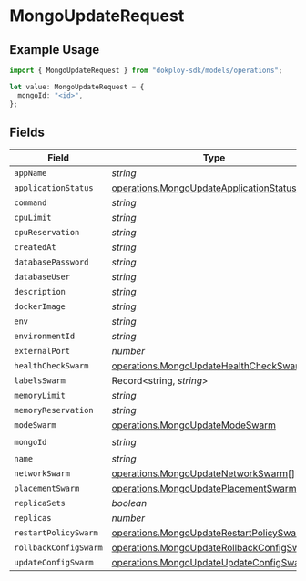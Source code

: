 # MongoUpdateRequest

## Example Usage

```typescript
import { MongoUpdateRequest } from "dokploy-sdk/models/operations";

let value: MongoUpdateRequest = {
  mongoId: "<id>",
};
```

## Fields

| Field                                                                                                  | Type                                                                                                   | Required                                                                                               | Description                                                                                            |
| ------------------------------------------------------------------------------------------------------ | ------------------------------------------------------------------------------------------------------ | ------------------------------------------------------------------------------------------------------ | ------------------------------------------------------------------------------------------------------ |
| `appName`                                                                                              | *string*                                                                                               | :heavy_minus_sign:                                                                                     | N/A                                                                                                    |
| `applicationStatus`                                                                                    | [operations.MongoUpdateApplicationStatus](../../models/operations/mongoupdateapplicationstatus.md)     | :heavy_minus_sign:                                                                                     | N/A                                                                                                    |
| `command`                                                                                              | *string*                                                                                               | :heavy_minus_sign:                                                                                     | N/A                                                                                                    |
| `cpuLimit`                                                                                             | *string*                                                                                               | :heavy_minus_sign:                                                                                     | N/A                                                                                                    |
| `cpuReservation`                                                                                       | *string*                                                                                               | :heavy_minus_sign:                                                                                     | N/A                                                                                                    |
| `createdAt`                                                                                            | *string*                                                                                               | :heavy_minus_sign:                                                                                     | N/A                                                                                                    |
| `databasePassword`                                                                                     | *string*                                                                                               | :heavy_minus_sign:                                                                                     | N/A                                                                                                    |
| `databaseUser`                                                                                         | *string*                                                                                               | :heavy_minus_sign:                                                                                     | N/A                                                                                                    |
| `description`                                                                                          | *string*                                                                                               | :heavy_minus_sign:                                                                                     | N/A                                                                                                    |
| `dockerImage`                                                                                          | *string*                                                                                               | :heavy_minus_sign:                                                                                     | N/A                                                                                                    |
| `env`                                                                                                  | *string*                                                                                               | :heavy_minus_sign:                                                                                     | N/A                                                                                                    |
| `environmentId`                                                                                        | *string*                                                                                               | :heavy_minus_sign:                                                                                     | N/A                                                                                                    |
| `externalPort`                                                                                         | *number*                                                                                               | :heavy_minus_sign:                                                                                     | N/A                                                                                                    |
| `healthCheckSwarm`                                                                                     | [operations.MongoUpdateHealthCheckSwarm](../../models/operations/mongoupdatehealthcheckswarm.md)       | :heavy_minus_sign:                                                                                     | N/A                                                                                                    |
| `labelsSwarm`                                                                                          | Record<string, *string*>                                                                               | :heavy_minus_sign:                                                                                     | N/A                                                                                                    |
| `memoryLimit`                                                                                          | *string*                                                                                               | :heavy_minus_sign:                                                                                     | N/A                                                                                                    |
| `memoryReservation`                                                                                    | *string*                                                                                               | :heavy_minus_sign:                                                                                     | N/A                                                                                                    |
| `modeSwarm`                                                                                            | [operations.MongoUpdateModeSwarm](../../models/operations/mongoupdatemodeswarm.md)                     | :heavy_minus_sign:                                                                                     | N/A                                                                                                    |
| `mongoId`                                                                                              | *string*                                                                                               | :heavy_check_mark:                                                                                     | N/A                                                                                                    |
| `name`                                                                                                 | *string*                                                                                               | :heavy_minus_sign:                                                                                     | N/A                                                                                                    |
| `networkSwarm`                                                                                         | [operations.MongoUpdateNetworkSwarm](../../models/operations/mongoupdatenetworkswarm.md)[]             | :heavy_minus_sign:                                                                                     | N/A                                                                                                    |
| `placementSwarm`                                                                                       | [operations.MongoUpdatePlacementSwarm](../../models/operations/mongoupdateplacementswarm.md)           | :heavy_minus_sign:                                                                                     | N/A                                                                                                    |
| `replicaSets`                                                                                          | *boolean*                                                                                              | :heavy_minus_sign:                                                                                     | N/A                                                                                                    |
| `replicas`                                                                                             | *number*                                                                                               | :heavy_minus_sign:                                                                                     | N/A                                                                                                    |
| `restartPolicySwarm`                                                                                   | [operations.MongoUpdateRestartPolicySwarm](../../models/operations/mongoupdaterestartpolicyswarm.md)   | :heavy_minus_sign:                                                                                     | N/A                                                                                                    |
| `rollbackConfigSwarm`                                                                                  | [operations.MongoUpdateRollbackConfigSwarm](../../models/operations/mongoupdaterollbackconfigswarm.md) | :heavy_minus_sign:                                                                                     | N/A                                                                                                    |
| `updateConfigSwarm`                                                                                    | [operations.MongoUpdateUpdateConfigSwarm](../../models/operations/mongoupdateupdateconfigswarm.md)     | :heavy_minus_sign:                                                                                     | N/A                                                                                                    |